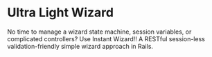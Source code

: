 Ultra Light Wizard
==================

No time to manage a wizard state machine, session variables, or complicated controllers? Use Instant Wizard!! A RESTful session-less validation-friendly simple wizard approach in Rails.
